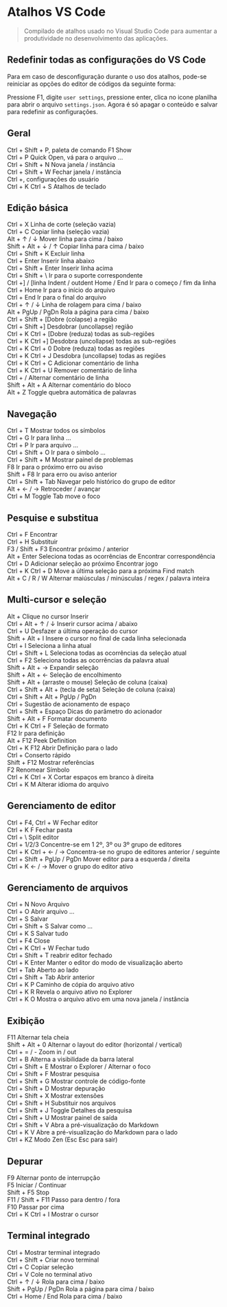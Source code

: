 # Atalhos VS Code

> Compilado de atalhos usado no Visual Studio Code para aumentar a produtividade no desenvolvimento das aplicações.

## Redefinir todas as configurações do VS Code

Para em caso de desconfiguração durante o uso dos atalhos, pode-se reiniciar as opções do editor de códigos da seguinte forma:

Pressione F1, digite `user settings`, pressione enter, clica no icone planilha para abrir o arquivo `settings.json`. Agora é só apagar o conteúdo e salvar para redefinir as configurações.


## Geral

Ctrl + Shift + P, paleta de comando F1 Show <br>
Ctrl + P Quick Open, vá para o arquivo ... <br>
Ctrl + Shift + N Nova janela / instância <br>
Ctrl + Shift + W Fechar janela / instância <br>
Ctrl +, configurações do usuário <br>
Ctrl + K Ctrl + S Atalhos de teclado


## Edição básica

Ctrl + X Linha de corte (seleção vazia) <br>
Ctrl + C Copiar linha (seleção vazia) <br>
Alt + ↑ / ↓ Mover linha para cima / baixo <br>
Shift + Alt + ↓ / ↑ Copiar linha para cima / baixo <br>
Ctrl + Shift + K Excluir linha <br>
Ctrl + Enter Inserir linha abaixo <br>
Ctrl + Shift + Enter Inserir linha acima <br>
Ctrl + Shift + \ Ir para o suporte correspondente <br>
Ctrl +] / [linha Indent / outdent Home / End Ir para o começo / fim da linha <br>
Ctrl + Home Ir para o início do arquivo <br>
Ctrl + End Ir para o final do arquivo <br>
Ctrl + ↑ / ↓ Linha de rolagem para cima / baixo <br>
Alt + PgUp / PgDn Rola a página para cima / baixo <br>
Ctrl + Shift + [Dobre (colapse) a região <br>
Ctrl + Shift +] Desdobrar (uncollapse) região <br>
Ctrl + K Ctrl + [Dobre (reduza) todas as sub-regiões <br>
Ctrl + K Ctrl +] Desdobra (uncollapse) todas as sub-regiões <br>
Ctrl + K Ctrl + 0 Dobre (reduza) todas as regiões <br>
Ctrl + K Ctrl + J Desdobra (uncollapse) todas as regiões <br>
Ctrl + K Ctrl + C Adicionar comentário de linha <br>
Ctrl + K Ctrl + U Remover comentário de linha <br>
Ctrl + / Alternar comentário de linha <br>
Shift + Alt + A Alternar comentário do bloco <br>
Alt + Z Toggle quebra automática de palavras


## Navegação

Ctrl + T Mostrar todos os símbolos <br>
Ctrl + G Ir para linha ... <br>
Ctrl + P Ir para arquivo ... <br>
Ctrl + Shift + O Ir para o símbolo ... <br>
Ctrl + Shift + M Mostrar painel de problemas <br>
F8 Ir para o próximo erro ou aviso <br>
Shift + F8 Ir para erro ou aviso anterior <br>
Ctrl + Shift + Tab Navegar pelo histórico do grupo de editor <br>
Alt + ← / → Retroceder / avançar <br>
Ctrl + M Toggle Tab move o foco


## Pesquise e substitua

Ctrl + F Encontrar <br>
Ctrl + H Substituir <br>
F3 / Shift + F3 Encontrar próximo / anterior <br>
Alt + Enter Seleciona todas as ocorrências de Encontrar correspondência <br>
Ctrl + D Adicionar seleção ao próximo Encontrar jogo <br>
Ctrl + K Ctrl + D Move a última seleção para a próxima Find match <br>
Alt + C / R / W Alternar maiúsculas / minúsculas / regex / palavra inteira


## Multi-cursor e seleção

Alt + Clique no cursor Inserir <br> 
Ctrl + Alt + ↑ / ↓ Inserir cursor acima / abaixo <br>
Ctrl + U Desfazer a última operação do cursor <br>
Shift + Alt + I Insere o cursor no final de cada linha selecionada <br>
Ctrl + I Seleciona a linha atual <br>
Ctrl + Shift + L Seleciona todas as ocorrências da seleção atual <br>
Ctrl + F2 Seleciona todas as ocorrências da palavra atual <br>
Shift + Alt + → Expandir seleção <br>
Shift + Alt + ← Seleção de encolhimento <br>
Shift + Alt + (arraste o mouse) Seleção de coluna (caixa) <br>
Ctrl + Shift + Alt + (tecla de seta) Seleção de coluna (caixa) <br>
Ctrl + Shift + Alt + PgUp / PgDn <br>
Ctrl + Sugestão de acionamento de espaço <br>
Ctrl + Shift + Espaço Dicas do parâmetro do acionador <br>
Shift + Alt + F Formatar documento <br>
Ctrl + K Ctrl + F Seleção de formato <br>
F12 Ir para definição <br>
Alt + F12 Peek Definition <br>
Ctrl + K F12 Abrir Definição para o lado <br>
Ctrl + Conserto rápido <br>
Shift + F12 Mostrar referências <br>
F2 Renomear Símbolo <br>
Ctrl + K Ctrl + X Cortar espaços em branco à direita <br>
Ctrl + K M Alterar idioma do arquivo


## Gerenciamento de editor

Ctrl + F4, Ctrl + W Fechar editor <br>
Ctrl + K F Fechar pasta <br>
Ctrl + \ Split editor <br>
Ctrl + 1/2/3 Concentre-se em 1 2º, 3º ou 3º grupo de editores <br>
Ctrl + K Ctrl + ← / → Concentra-se no grupo de editores anterior / seguinte <br>
Ctrl + Shift + PgUp / PgDn Mover editor para a esquerda / direita <br>
Ctrl + K ← / → Mover o grupo do editor ativo


## Gerenciamento de arquivos

Ctrl + N Novo Arquivo <br>
Ctrl + O Abrir arquivo ... <br>
Ctrl + S Salvar <br>
Ctrl + Shift + S Salvar como ... <br>
Ctrl + K S Salvar tudo <br>
Ctrl + F4 Close <br>
Ctrl + K Ctrl + W Fechar tudo <br>
Ctrl + Shift + T reabrir editor fechado <br>
Ctrl + K Enter Manter o editor do modo de visualização aberto <br>
Ctrl + Tab Aberto ao lado <br>
Ctrl + Shift + Tab Abrir anterior <br>
Ctrl + K P Caminho de cópia do arquivo ativo <br>
Ctrl + K R Revela o arquivo ativo no Explorer <br>
Ctrl + K O Mostra o arquivo ativo em uma nova janela / instância


## Exibição

F11 Alternar tela cheia <br>
Shift + Alt + 0 Alternar o layout do editor (horizontal / vertical) <br>
Ctrl + = / - Zoom in / out <br>
Ctrl + B Alterna a visibilidade da barra lateral <br>
Ctrl + Shift + E Mostrar o Explorer / Alternar o foco <br>
Ctrl + Shift + F Mostrar pesquisa <br>
Ctrl + Shift + G Mostrar controle de código-fonte <br>
Ctrl + Shift + D Mostrar depuração <br>
Ctrl + Shift + X Mostrar extensões <br>
Ctrl + Shift + H Substituir nos arquivos <br>
Ctrl + Shift + J Toggle Detalhes da pesquisa <br>
Ctrl + Shift + U Mostrar painel de saída <br>
Ctrl + Shift + V Abra a pré-visualização do Markdown <br>
Ctrl + K V Abre a pré-visualização do Markdown para o lado <br>
Ctrl + KZ Modo Zen (Esc Esc para sair)


## Depurar

F9 Alternar ponto de interrupção <br>
F5 Iniciar / Continuar <br>
Shift + F5 Stop <br>
F11 / Shift + F11 Passo para dentro / fora <br>
F10 Passar por cima <br>
Ctrl + K Ctrl + I Mostrar o cursor


## Terminal integrado

Ctrl + Mostrar terminal integrado <br>
Ctrl + Shift + Criar novo terminal <br>
Ctrl + C Copiar seleção <br>
Ctrl + V Cole no terminal ativo <br>
Ctrl + ↑ / ↓ Rola para cima / baixo <br>
Shift + PgUp / PgDn Rola a página para cima / baixo <br>
Ctrl + Home / End Rola para cima / baixo
